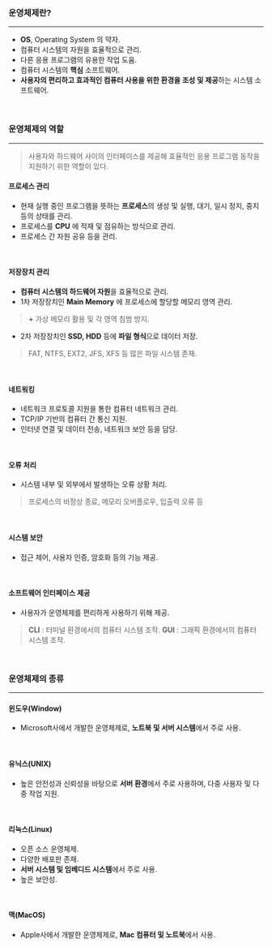 
### 운영체제란?
---
- **OS**, Operating System 의 약자.
- 컴퓨터 시스템의 자원을 효율적으로 관리.
- 다른 응용 프로그램의 유용한 작업 도움.
- 컴퓨터 시스템의 **핵심** 소프트웨어.
- **사용자의 편리하고 효과적인 컴퓨터 사용을 위한 환경을 조성 및 제공**하는 시스템 소프트웨어.
<br>


### 운영체제의 역할
---
> 사용자와 하드웨어 사이의 인터페이스를 제공해 효율적인 응용 프로그램 동작을 지원하기 위한 역할이 있다.

#### 프로세스 관리
- 현재 실행 중인 프로그램을 뜻하는 **프로세스**의 생성 및 실행, 대기, 일시 정지, 중지 등의 상태를 관리.
- 프로세스를 **CPU** 에 적재 및 점유하는 방식으로 관리.
- 프로세스 간 자원 공유 등을 관리.
<br>

#### 저장장치 관리
- **컴퓨터 시스템의 하드웨어 자원**을 효율적으로 관리.
- 1차 저장장치인 **Main Memory** 에 프로세스에 할당할 메모리 영역 관리.
> **+** 가상 메모리 활용 및 각 영역 침범 방지.
- 2차 저장창치인 **SSD, HDD** 등에 **파일 형식**으로 데이터 저장.
> FAT, NTFS, EXT2, JFS, XFS 등 많은 파일 시스템 존재.
<br>

#### 네트워킹
- 네트워크 프로토콜 지원을 통한 컴퓨터 네트워크 관리.
- TCP/IP 기반의 컴퓨터 간 통신 지원.
- 인터넷 연결 및 데이터 전송, 네트워크 보안 등을 담당.
<br>

#### 오류 처리
- 시스템 내부 및 외부에서 발생하는 오류 상황 처리.
> 프로세스의 비정상 종료, 메모리 오버플로우, 입출력 오류 등
<br>

#### 시스템 보안
- 접근 제어, 사용자 인증, 암호화 등의 기능 제공.
<br>

#### 소프트웨어 인터페이스 제공
- 사용자가 운영체제를 편리하게 사용하기 위해 제공.
> **CLI** : 터미널 환경에서의 컴퓨터 시스템 조작.
> **GUI** : 그래픽 환경에서의 컴퓨터 시스템 조작.
<br>


### 운영체제의 종류
---
#### 윈도우(Window)
- Microsoft사에서 개발한 운영체제로, **노트북 및 서버 시스템**에서 주로 사용.
<br>

#### 유닉스(UNIX)
- 높은 안전성과 신뢰성을 바탕으로 **서버 환경**에서 주로 사용하며, 다중 사용자 및 다중 작업 지원.
<br>

#### 리눅스(Linux)
- 오픈 소스 운영체제.
- 다양한 배포판 존재.
- **서버 시스템 및 임베디드 시스템**에서 주로 사용.
- 높은 보안성.
<br>

#### 맥(MacOS)
- Apple사에서 개발한 운영체제로, **Mac 컴퓨터 및 노트북**에서 사용.
<br>
